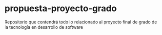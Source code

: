 # propuesta-proyecto-grado
Repositorio que contendrá todo lo relacionado al proyecto final de grado de la tecnología en desarrollo de software

